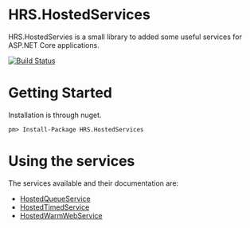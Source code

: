 # HRS.HostedServices

HRS.HostedServies is a small library to added some useful services for ASP.NET Core applications.

[![Build Status](https://dev.azure.com/hrsid/HRS.HostedServices/_apis/build/status/HumanRecognitionSystems.HRS.HostedServices?branchName=master)](https://dev.azure.com/hrsid/HRS.HostedServices/_build/latest?definitionId=1&branchName=master)

# Getting Started
Installation is through nuget.

```
pm> Install-Package HRS.HostedServices
```

# Using the services
The services available and their documentation are:
* [HostedQueueService](docs/hostedqueueservice.md)
* [HostedTimedService](docs/hostedtimedservice.md)
* [HostedWarmWebService](docs/hostedwarmwebservice.md)
